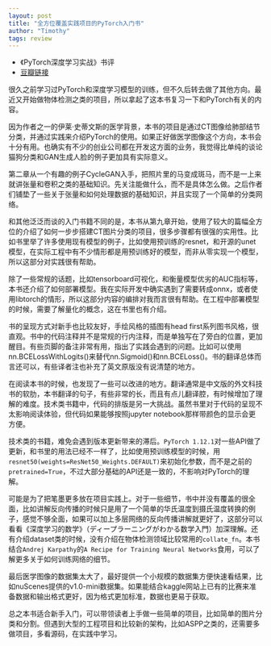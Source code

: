 ```yaml
---
layout: post
title: "全方位覆盖实践项目的PyTorch入门书"
author: "Timothy"
tags: review 
---
```


- 《PyTorch深度学习实战》书评
- [豆瓣链接](https://book.douban.com/subject/35776474/)

很久之前学习过PyTorch和深度学习模型的训练，但不久后转去做了其他方向。最近又开始做物体检测之类的项目，所以拿起了这本书复习一下和PyTorch有关的内容。

因为作者之一的伊莱·史蒂文斯的医学背景，本书的项目是通过CT图像给肺部结节分类，并通过实践来介绍PyTorch的使用。如果正好做医学图像这个方向，本书会十分有用。也确实有不少的创业公司都在开发这方面的业务，我觉得比单纯的谈论猫狗分类和GAN生成人脸的例子更加具有实际意义。

第二章从一个有趣的例子CycleGAN入手，把照片里的马变成斑马，而不是一上来就讲张量和卷积之类的基础知识。先关注能做什么，而不是具体怎么做。之后作者们铺垫了一些关于张量和如何处理数据的基础知识，并且实现了一个简单的分类网络。

和其他泛泛而谈的入门书籍不同的是，本书从第九章开始，使用了较大的篇幅全方位的介绍了如何一步步搭建CT图片分类的项目，很多步骤都有很强的实用性。比如书里举了许多使用现有模型的例子，比如使用预训练的resnet，和开源的unet模型，在实际工程中有不少情形都是用预训练好的模型，而非从零实现一个模型，所以这部分对实践很有帮助。

除了一些常规的话题，比如tensorboard可视化，和衡量模型优劣的AUC指标等，本书还介绍了如何部署模型。我在实际开发中确实遇到了需要转成onnx，或者使用libtorch的情形，所以这部分内容的编排对我而言很有帮助。在工程中部署模型的时候，需要了解量化的概念，这在书里也有介绍。

书的呈现方式对新手也比较友好，手绘风格的插图有head first系列图书风格，很直观。书中的代码注释并不是常规的行内注释，而是单独写在了旁白的位置，更加醒目。有些页脚的备注非常有用，指出了实践会遇到的问题。比如可以使用nn.BCELossWithLogits()来替代nn.Sigmoid()和nn.BCELoss()。书的翻译总体而言还可以，有些译者注也补充了英文原版没有说清楚的地方。

在阅读本书的时候，也发现了一些可以改进的地方。翻译通常是中文版的外文科技书的软肋，本书翻译的句子，有些非常的长，而且有点儿翻译腔，有时候增加了理解的难度。技术类书籍中，代码的排版是另一大挑战。虽然书里对于代码的呈现不太影响阅读体验，但代码如果能够按照jupyter notebook那样带颜色的显示会更方便。

技术类的书籍，难免会遇到版本更新带来的滞后。`PyTorch 1.12.1`对一些API做了更新，和书里的用法已经不一样了，比如使用预训练模型的时候，用`resnet50(weights=ResNet50_Weights.DEFAULT)`来初始化参数，而不是之前的`pretrained=True`，不过大部分基础的API还是一致的，不影响对PyTorch的理解。

可能是为了把笔墨更多放在项目实践上。对于一些细节，书中并没有覆盖的很全面，比如讲解反向传播的时候只是用了一个简单的华氏温度到摄氏温度转换的例子，感觉不够全面，如果可以加上多层网络的反向传播讲解就更好了，这部分可以看看《深度学习的数学》（ディープラーニングがわかる数学入門）加深理解。还有介绍dataset类的时候，没有介绍在物体检测领域比较常用的`collate_fn`。本书结合`Andrej Karpathy`的`A Recipe for Training Neural Networks`食用，可以了解更多关于如何训练网络的细节。

最后医学图像的数据集太大了，最好提供一个小规模的数据集方便快速看结果，比如nuScenes提供的v1.0-mini数据集。如果能结合kaggle网站上已有的比赛来准备数据和输出格式更好，因为格式更加标准，数据也更易于获取。

总之本书适合新手入门，可以带领读者上手做一些简单的项目，比如简单的图片分类和分割。但遇到大型的工程项目和比较新的架构，比如ASPP之类的，还需要多做项目，多看源码，在实践中学习。























